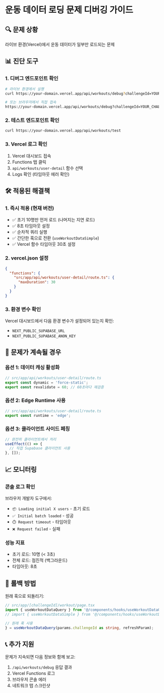 # 운동 데이터 로딩 문제 디버깅 가이드

## 🔍 문제 상황
라이브 환경(Vercel)에서 운동 데이터가 일부만 로드되는 문제

## 📊 진단 도구

### 1. 디버그 엔드포인트 확인
```bash
# 라이브 환경에서 실행
curl https://your-domain.vercel.app/api/workouts/debug?challengeId=YOUR_CHALLENGE_ID

# 또는 브라우저에서 직접 접속
https://your-domain.vercel.app/api/workouts/debug?challengeId=YOUR_CHALLENGE_ID
```

### 2. 테스트 엔드포인트 확인
```bash
curl https://your-domain.vercel.app/api/workouts/test
```

### 3. Vercel 로그 확인
1. Vercel 대시보드 접속
2. Functions 탭 클릭
3. `api/workouts/user-detail` 함수 선택
4. Logs 확인 (타임아웃 에러 확인)

## 🛠️ 적용된 해결책

### 1. **즉시 적용 (현재 버전)**
- ✅ 초기 10명만 먼저 로드 (나머지는 지연 로드)
- ✅ 8초 타임아웃 설정
- ✅ 순차적 쿼리 실행
- ✅ 간단한 훅으로 전환 (`useWorkoutDataSimple`)
- ✅ Vercel 함수 타임아웃 30초 설정

### 2. **vercel.json 설정**
```json
{
  "functions": {
    "src/app/api/workouts/user-detail/route.ts": {
      "maxDuration": 30
    }
  }
}
```

### 3. **환경 변수 확인**
Vercel 대시보드에서 다음 환경 변수가 설정되어 있는지 확인:
- `NEXT_PUBLIC_SUPABASE_URL`
- `NEXT_PUBLIC_SUPABASE_ANON_KEY`

## 🚨 문제가 계속될 경우

### 옵션 1: 데이터 캐싱 활성화
```typescript
// src/app/api/workouts/user-detail/route.ts
export const dynamic = 'force-static';
export const revalidate = 60; // 60초마다 재검증
```

### 옵션 2: Edge Runtime 사용
```typescript
// src/app/api/workouts/user-detail/route.ts
export const runtime = 'edge';
```

### 옵션 3: 클라이언트 사이드 페칭
```typescript
// 완전히 클라이언트에서 처리
useEffect(() => {
  // 직접 Supabase 클라이언트 사용
}, []);
```

## 📈 모니터링

### 콘솔 로그 확인
브라우저 개발자 도구에서:
- `📦 Loading initial X users` - 초기 로드
- `✅ Initial batch loaded` - 성공
- `⏱️ Request timeout` - 타임아웃
- `❌ Request failed` - 실패

### 성능 지표
- 초기 로드: 10명 (< 3초)
- 전체 로드: 점진적 (백그라운드)
- 타임아웃: 8초

## 🔄 롤백 방법

원래 훅으로 되돌리기:
```typescript
// src/app/[challengeId]/workout/page.tsx
import { useWorkoutDataQuery } from '@/components/hooks/useWorkoutDataQuery';
// import { useWorkoutDataSimple } from '@/components/hooks/useWorkoutDataSimple';

// 원래 훅 사용
} = useWorkoutDataQuery(params.challengeId as string, refreshParam);
```

## 📞 추가 지원
문제가 지속되면 다음 정보와 함께 보고:
1. `/api/workouts/debug` 응답 결과
2. Vercel Functions 로그
3. 브라우저 콘솔 에러
4. 네트워크 탭 스크린샷